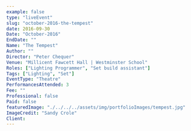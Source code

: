 ```yaml
---
example: false
type: "liveEvent"
slug: "october-2016-the-tempest"
date: 2016-09-30
Date: "October-2016"
EndDate: ""
Name: "The Tempest"
Author: ""
Director: "Peter Chequer"
Venue: "Millicent Fawcett Hall | Westminster School"
Roles: ["Lighting Programmer", "Set build assistant"]
Tags: ["Lighting", "Set"]
EventType: "Theatre"
PerformancesAttended: 3
Fee: ""
Professional: false
Paid: false
featuredImage: "./../../../assets/img/portfolioImages/tempest.jpg"
ImageCredit: "Sandy Crole"
Client:
---
```

